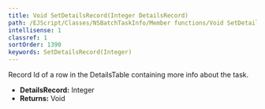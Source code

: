 ```yaml
---
title: Void SetDetailsRecord(Integer DetailsRecord)
path: /EJScript/Classes/NSBatchTaskInfo/Member functions/Void SetDetailsRecord(Integer p_0)
intellisense: 1
classref: 1
sortOrder: 1390
keywords: SetDetailsRecord(Integer)
---
```



Record Id of a row in the DetailsTable containing more info about the task.



* **DetailsRecord:** Integer
* **Returns:** Void


